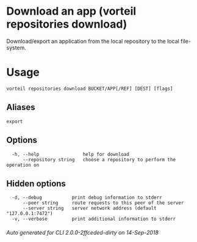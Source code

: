 # Download an app (vorteil repositories download)

Download/export an application from the local repository to the local file-system.

# Usage

```
vorteil repositories download BUCKET/APP[/REF] [DEST] [flags]
```

## Aliases

```
export
```

## Options

```
  -h, --help                help for download
      --repository string   choose a repository to perform the operation on
```

## Hidden options

```
  -d, --debug           print debug information to stderr
      --peer string     route requests to this peer of the server
      --server string   server network address (default "127.0.0.1:7472")
  -v, --verbose         print additional information to stderr
```


###### Auto generated for CLI 2.0.0-2ffceded-dirty on 14-Sep-2018

